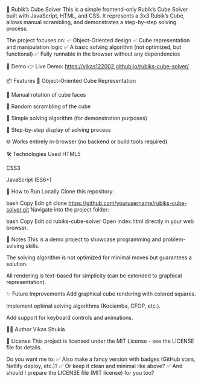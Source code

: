 🧩 Rubik’s Cube Solver
This is a simple frontend-only Rubik’s Cube Solver built with JavaScript, HTML, and CSS. It represents a 3x3 Rubik’s Cube, allows manual scrambling, and demonstrates a step-by-step solving process.

The project focuses on:
✅ Object-Oriented design
✅ Cube representation and manipulation logic
✅ A basic solving algorithm (not optimized, but functional)
✅ Fully runnable in the browser without any dependencies

🚀 Demo
👉 Live Demo: https://vikas122002.github.io/rubiks-cube-solver/

📦 Features
🧱 Object-Oriented Cube Representation

🔄 Manual rotation of cube faces

🎲 Random scrambling of the cube

🧠 Simple solving algorithm (for demonstration purposes)

📄 Step-by-step display of solving process

🌐 Works entirely in-browser (no backend or build tools required)

🛠 Technologies Used
HTML5

CSS3

JavaScript (ES6+)

📂 How to Run Locally
Clone this repository:

bash
Copy
Edit
git clone https://github.com/yourusername/rubiks-cube-solver.git
Navigate into the project folder:

bash
Copy
Edit
cd rubiks-cube-solver
Open index.html directly in your web browser.

📌 Notes
This is a demo project to showcase programming and problem-solving skills.

The solving algorithm is not optimized for minimal moves but guarantees a solution.

All rendering is text-based for simplicity (can be extended to graphical representation).

✨ Future Improvements
Add graphical cube rendering with colored squares.

Implement optimal solving algorithms (Kociemba, CFOP, etc.).

Add support for keyboard controls and animations.

👨‍💻 Author
Vikas Shukla

📜 License
This project is licensed under the MIT License - see the LICENSE file for details.

Do you want me to:
✅ Also make a fancy version with badges (GitHub stars, Netlify deploy, etc.)?
✅ Or keep it clean and minimal like above?
✅ And should I prepare the LICENSE file (MIT license) for you too?
